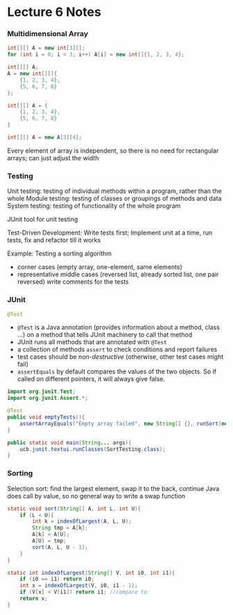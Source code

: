 # Lecture 6 Notes

### Multidimensional Array

```java
int[][] A = new int[3][];
for (int i = 0; i < 3; i++) A[i] = new int[]{1, 2, 3, 4};

int[][] A;
A = new int[][]{
    {1, 2, 3, 4},
    {5, 6, 7, 8}
};

int[][] A = {
    {1, 2, 3, 4},
    {5, 6, 7, 8}
}

int[][] A = new A[3][4];
```

Every element of array is independent, so there is no need for rectangular arrays; can just adjust the width

### Testing

Unit testing: testing of individual methods within a program, rather than the whole
Module testing: testing of classes or groupings of methods and data
System testing: testing of functionality of the whole program

JUnit tool for unit testing

Test-Driven Development: Write tests first; Implement unit at a time, run tests, fix and refactor till it works

Example: Testing a sorting algorithm
- corner cases (empty array, one-element, same elements)
- representative middle cases (reversed list, already sorted list, one pair reversed)
write comments for the tests

### JUnit
```java
@Test
```
- ```@Test``` is a Java annotation (provides information about a method, class ...) on a method that tells JUnit machinery to call that method
- JUnit runs all methods that are annotated with ```@Test```
- a collection of methods ```assert``` to check conditions and report failures
- test cases should be *non-destructive* (otherwise, other test cases might fail)
- ```assertEquals``` by default compares the values of the two objects. So if called on different pointers, it will always give false.

```java
import org.junit.Test;
import org.junit.Assert.*;

@Test
public void emptyTests(){
    assertArrayEquals("Empty array failed", new String[] {}, runSort(new String[]{}, 0, 1));
}

public static void main(String... args){
    ucb.junit.textui.runClasses(SortTesting.class);
}
```

### Sorting

Selection sort: find the largest element, swap it to the back, continue
Java does call by value, so no general way to write a swap function

```java
static void sort(String[] A, int L, int U){
    if (L < U){
        int k = indexOfLargest(A, L, U);
        String tmp = A[k];
        A[k] = A[U];
        A[U] = tmp;
        sort(A, L, U - 1);
    }
}

static int indexOfLargest(String[] V, int i0, int i1){
    if (i0 == i1) return i0;
    int x = indexOfLargest(V, i0, i1 - 1);
    if (V[x] < V[i1]) return i1; //compare to
    return x;
}
```
